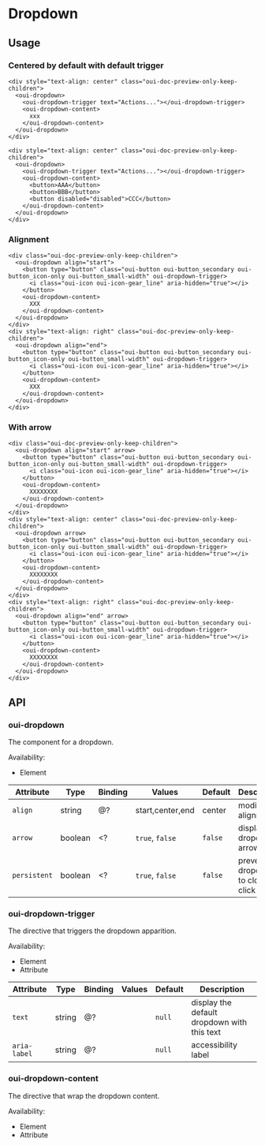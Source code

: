 # Dropdown

<component-status cx-design="complete" ux="rc"></component-status>

## Usage

### Centered by default with default trigger

```html:preview
<div style="text-align: center" class="oui-doc-preview-only-keep-children">
  <oui-dropdown>
    <oui-dropdown-trigger text="Actions..."></oui-dropdown-trigger>
    <oui-dropdown-content>
      xxx
    </oui-dropdown-content>
  </oui-dropdown>
</div>
```

```html:preview
<div style="text-align: center" class="oui-doc-preview-only-keep-children">
  <oui-dropdown>
    <oui-dropdown-trigger text="Actions..."></oui-dropdown-trigger>
    <oui-dropdown-content>
      <button>AAA</button>
      <button>BBB</button>
      <button disabled="disabled">CCC</button>
    </oui-dropdown-content>
  </oui-dropdown>
</div>
```

### Alignment

```html:preview
<div class="oui-doc-preview-only-keep-children">
  <oui-dropdown align="start">
    <button type="button" class="oui-button oui-button_secondary oui-button_icon-only oui-button_small-width" oui-dropdown-trigger>
      <i class="oui-icon oui-icon-gear_line" aria-hidden="true"></i>
    </button>
    <oui-dropdown-content>
      XXX
    </oui-dropdown-content>
  </oui-dropdown>
</div>
<div style="text-align: right" class="oui-doc-preview-only-keep-children">
  <oui-dropdown align="end">
    <button type="button" class="oui-button oui-button_secondary oui-button_icon-only oui-button_small-width" oui-dropdown-trigger>
      <i class="oui-icon oui-icon-gear_line" aria-hidden="true"></i>
    </button>
    <oui-dropdown-content>
      XXX
    </oui-dropdown-content>
  </oui-dropdown>
</div>
```

### With arrow

```html:preview
<div class="oui-doc-preview-only-keep-children">
  <oui-dropdown align="start" arrow>
    <button type="button" class="oui-button oui-button_secondary oui-button_icon-only oui-button_small-width" oui-dropdown-trigger>
      <i class="oui-icon oui-icon-gear_line" aria-hidden="true"></i>
    </button>
    <oui-dropdown-content>
      XXXXXXXX
    </oui-dropdown-content>
  </oui-dropdown>
</div>
<div style="text-align: center" class="oui-doc-preview-only-keep-children">
  <oui-dropdown arrow>
    <button type="button" class="oui-button oui-button_secondary oui-button_icon-only oui-button_small-width" oui-dropdown-trigger>
      <i class="oui-icon oui-icon-gear_line" aria-hidden="true"></i>
    </button>
    <oui-dropdown-content>
      XXXXXXXX
    </oui-dropdown-content>
  </oui-dropdown>
</div>
<div style="text-align: right" class="oui-doc-preview-only-keep-children">
  <oui-dropdown align="end" arrow>
    <button type="button" class="oui-button oui-button_secondary oui-button_icon-only oui-button_small-width" oui-dropdown-trigger>
      <i class="oui-icon oui-icon-gear_line" aria-hidden="true"></i>
    </button>
    <oui-dropdown-content>
      XXXXXXXX
    </oui-dropdown-content>
  </oui-dropdown>
</div>
```

## API

### oui-dropdown

The component for a dropdown.

Availability:

 - Element

| Attribute         | Type            | Binding | Values              | Default             | Description                        |
| ----              | ----            | ----    | ----                | ----                | ----                               |
| `align`           | string          | @?      | start,center,end    | center              | modifier for alignment             |
| `arrow`           | boolean         | <?      | `true`, `false`     | `false`             | display the dropdown arrow         |
| `persistent`      | boolean         | <?      | `true`, `false`     | `false`             | prevent dropdown to close on click |

### oui-dropdown-trigger

The directive that triggers the dropdown apparition.

Availability:

 - Element
 - Attribute

| Attribute         | Type            | Binding | Values              | Default             | Description                                         |
| ----              | ----            | ----    | ----                | ----                | ----                                                |
| `text`            | string          | @?      |                     | `null`              | display the default dropdown with this text         |
| `aria-label`      | string          | @?      |                     | `null`              | accessibility label                                 |

### oui-dropdown-content

The directive that wrap the dropdown content.

Availability:

 - Element
 - Attribute
